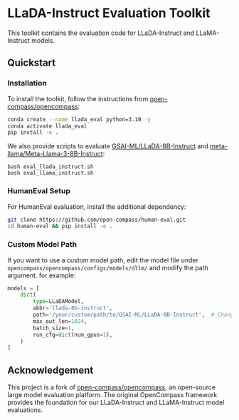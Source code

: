 # LLaDA-Instruct Evaluation Toolkit
This toolkit contains the evaluation code for LLaDA-Instruct and LLaMA-Instruct models.

## Quickstart

### Installation
To install the toolkit, follow the instructions from [open-compass/opencompass](https://github.com/open-compass/opencompass):
```bash
conda create --name llada_eval python=3.10 -y
conda activate llada_eval
pip install -e .
```

We also provide scripts to evaluate [GSAI-ML/LLaDA-8B-Instruct](https://hf-mirror.com/GSAI-ML/LLaDA-8B-Instruct/tree/main) and [meta-llama/Meta-Llama-3-8B-Instruct](https://hf-mirror.com/meta-llama/Meta-Llama-3-8B-Instruct):
```
bash eval_llada_instruct.sh
bash eval_llama_instruct.sh
```

### HumanEval Setup
For HumanEval evaluation, install the additional dependency:
```bash
git clone https://github.com/open-compass/human-eval.git
cd human-eval && pip install -e .
```

### Custom Model Path
If you want to use a custom model path, edit the model file under `opencompass/opencompass/configs/models/dllm/` and modify the path argument. for example:
```python
models = [
    dict(
        type=LLaDAModel,
        abbr='llada-8b-instruct',
        path='/your/custom/path/to/GSAI-ML/LLaDA-8B-Instruct',  # Change this path
        max_out_len=1024,
        batch_size=1,
        run_cfg=dict(num_gpus=1),
    )
]

```
## Acknowledgement
This project is a fork of [open-compass/opencompass](https://github.com/open-compass/opencompass), an open-source large model evaluation platform. The original OpenCompass framework provides the foundation for our LLaDA-Instruct and LLaMA-Instruct model evaluations.
